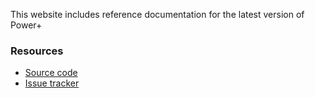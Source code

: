 This website includes reference documentation for the latest version of Power+

### Resources
- [Source code](https://bitbucket.org/jottocraft/dtps)
- [Issue tracker](https://bugs.jottocraft.com)